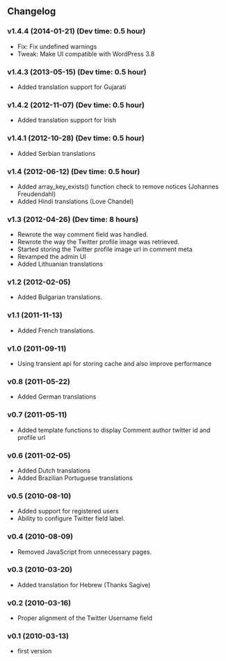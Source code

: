## Changelog ##

### v1.4.4 (2014-01-21) (Dev time: 0.5 hour) ###
- Fix: Fix undefined warnings
- Tweak: Make UI compatible with WordPress 3.8

### v1.4.3 (2013-05-15) (Dev time: 0.5 hour) ###
* Added translation support for Gujarati

### v1.4.2 (2012-11-07) (Dev time: 0.5 hour) ###
* Added translation support for Irish

###  v1.4.1 (2012-10-28) (Dev time: 0.5 hour) ###
* Added Serbian translations

### v1.4 (2012-06-12) (Dev time: 0.5 hour) ###
- Added array_key_exists() function check to remove notices (Johannes Freudendahl)
- Added Hindi translations (Love Chandel)

### v1.3 (2012-04-26) (Dev time: 8 hours) ###

- Rewrote the way comment field was handled.
- Rewrote the way the Twitter profile image was retrieved.
- Started storing the Twitter profile image url in comment meta
- Revamped the admin UI
- Added Lithuanian translations

### v1.2 (2012-02-05) ###
*   Added Bulgarian translations.

### v1.1 (2011-11-13) ###
*   Added French translations.

### v1.0 (2011-09-11) ###
*   Using transient api for storing cache and also improve performance

### v0.8 (2011-05-22) ###
*   Added German translations

### v0.7 (2011-05-11) ###
*   Added template functions to display Comment author twitter id and profile url

### v0.6 (2011-02-05) ###
*   Added Dutch translations
*   Added Brazilian Portuguese translations

### v0.5 (2010-08-10) ###
*   Added support for registered users
*   Ability to configure Twitter field label.

### v0.4 (2010-08-09) ###
*   Removed JavaScript from unnecessary pages.

### v0.3 (2010-03-20) ###
*   Added translation for Hebrew (Thanks Sagive)

### v0.2 (2010-03-16) ###
*   Proper alignment of the Twitter Username field

### v0.1 (2010-03-13) ###
*   first version
